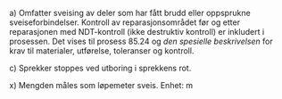 a) Omfatter sveising av deler som har fått brudd eller oppsprukne sveiseforbindelser. Kontroll av reparasjonsområdet før og etter reparasjonen med NDT-kontroll (ikke destruktiv kontroll) er inkludert i prosessen.
Det vises til prosess 85.24 og *den spesielle beskrivelsen* for krav til materialer, utførelse, toleranser og kontroll.

c) Sprekker stoppes ved utboring i sprekkens rot.

x) Mengden måles som løpemeter sveis. Enhet: m

